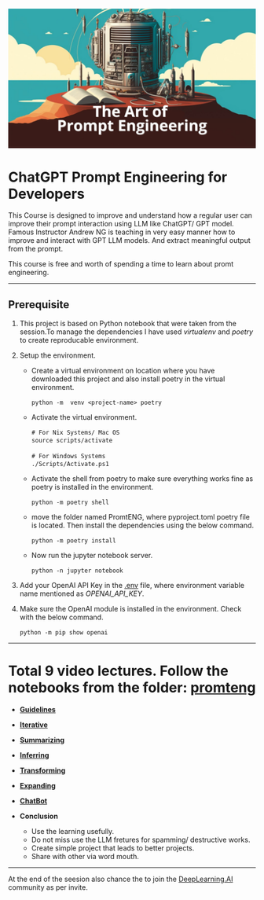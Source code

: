 ![Promt-Enginnering](./assets/Prompt-Engineering.jpg "Project Wallpaper")
# ChatGPT Prompt Engineering for Developers

This Course is designed to improve and understand how a regular user can improve their prompt interaction using LLM like ChatGPT/ GPT model. Famous Instructor Andrew NG is teaching in very easy manner how to improve and interact with GPT LLM models. And extract meaningful output from the prompt. 

This course is free and worth of spending a time to learn about promt engineering.

---

## Prerequisite

1. This project is based on Python notebook that were taken from the session.To manage the dependencies I have used _virtualenv_ and _poetry_ to create reproducable environment.

2. Setup the environment.

    - Create a virtual environment on location where you have downloaded this project and also install poetry in the virtual environment.
      
        ```shell
        python -m  venv <project-name> poetry
        ```
    - Activate the virtual environment.

        ```shell
        # For Nix Systems/ Mac OS
        source scripts/activate

        # For Windows Systems
        ./Scripts/Activate.ps1
        ```
    - Activate the shell from poetry to make sure everything works fine as poetry is installed in the environment.
        ```shell
        python -m poetry shell
        ```
    - move the folder named PromtENG, where pyproject.toml poetry file is located. Then install the dependencies using the below command.
        ```shell
        python -m poetry install
        ```
    - Now run the jupyter notebook server.
        ```shell
        python -n jupyter notebook
        ```

3. Add your OpenAI API Key in the [.env](.env) file, where environment variable name mentioned as _OPENAI_API_KEY_.

4. Make sure the OpenAI module is installed in the environment. Check with the below command.

    ```shell
    python -m pip show openai
    ```
---

# Total 9 video lectures. Follow the notebooks from the folder: [**promteng**](./PromptENG)

- [**Guidelines**](./PromptENG/l2-guidelines.ipynb)
- [**Iterative**](./PromptENG/l3-iterative-prompt-development.ipynb)
- [**Summarizing**](./PromptENG/l4-summarizing.ipynb)
- [**Inferring**](./PromptENG/l5-inferring.ipynb)
- [**Transforming**](./PromptENG/l6-transforming.ipynb)
- [**Expanding**](./PromptENG/l8-chatbot.ipynb)
- [**ChatBot**](./PromptENG/l8-chatbot.ipynb)
- **Conclusion**
    
    - Use the learning usefully.
    - Do not miss use the LLM fretures for spamming/ destructive works. 
    - Create simple project that leads to better projects.
    - Share with other via word mouth.

---
At the end of the seesion also chance the to join the [DeepLearning.AI](https://www.deeplearning.ai) community as per invite.